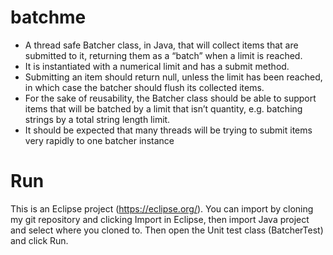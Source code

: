 # batchme
- A thread safe Batcher class, in Java, that will collect items that are submitted to it, returning them as a “batch” when a limit is reached.
- It is instantiated with a numerical limit and has a submit method.
- Submitting an item should return null, unless the limit has been reached, in which case the batcher should flush its collected items.
- For the sake of reusability, the Batcher class should be able to support items that will be batched by a limit that isn’t quantity, e.g. batching strings by a total string length limit.
- It should be expected that many threads will be trying to submit items very rapidly to one batcher instance

# Run
This is an Eclipse project (https://eclipse.org/). You can import by cloning my git repository and clicking Import in Eclipse, then import Java project and select where you cloned to. Then open the Unit test class (BatcherTest) and click Run.
